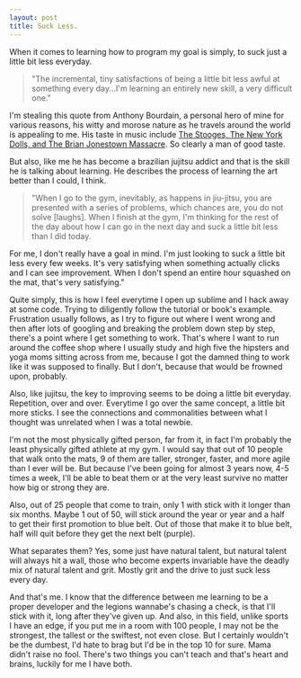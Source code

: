 ```yaml
---
layout: post
title: Suck Less.
---
```


When it comes to learning how to program my goal is simply, to suck just a little bit less everyday.

>"The incremental, tiny satisfactions of being a little bit less awful at something every day...I'm learning an entirely new skill, a very difficult one."

I'm stealing this quote from Anthony Bourdain, a personal hero of mine for various reasons, his witty and morose nature as he travels around the world is appealing to me. His taste in music include [The Stooges, The New York Dolls, and The Brian Jonestown Massacre](http://www.rollingstone.com/movies/news/my-favorite-songs-anthony-bourdain-20140411). So clearly a man of good taste.

But also, like me he has become a brazilian jujitsu addict and that is the skill he is talking about learning. He describes the process of learning the art better than I could, I think.

>"When I go to the gym, inevitably, as happens in jiu-jitsu, you are presented with a series of problems, which chances are, you do not solve [laughs]. When I finish at the gym, I'm thinking for the rest of the day about how I can go in the next day and suck a little bit less than I did today.

For me, I don't really have a goal in mind. I'm just looking to suck a little bit less every few weeks. It's very satisfying when something actually clicks and I can see improvement. When I don't spend an entire hour squashed on the mat, that's very satisfying."

Quite simply, this is how I feel everytime I open up sublime and I hack away at some code. Trying to diligently follow the tutorial or book's example. Frustration usually follows, as I try to figure out where I went wrong and then after lots of googling and breaking the problem down step by step, there's a point where I get something to work. That's where I want to run around the coffee shop where I usually study and high five the hipsters and yoga moms sitting across from me, because I got the damned thing to work like it was supposed to finally. But I don't, because that would be frowned upon, probably.

Also, like jujitsu, the key to improving seems to be doing a little bit everyday. Repetition, over and over. Everytime I go over the same concept, a little bit more sticks. I see the connections and commonalities between what I thought was unrelated when I was a total newbie.

I'm not the most physically gifted person, far from it, in fact I'm probably the least physically gifted athlete at my gym. I would say that out of 10 people that walk onto the mats, 9 of them are taller, stronger, faster, and more agile than I ever will be. But because I've been going for almost 3 years now, 4-5 times a week, I'll be able to beat them or at the very least survive no matter how big or strong they are.

Also, out of 25 people that come to train, only 1 with stick with it longer than six months. Maybe 1 out of 50, will stick around the year or year and a half to get their first promotion to blue belt. Out of those that make it to blue belt, half will quit before they get the next belt (purple).

What separates them? Yes, some just have natural talent, but natural talent will always hit a wall, those who become experts invariable have the deadly mix of natural talent and grit. Mostly grit and the drive to just suck less every day.

And that's me.
I know that the difference between me learning to be a proper developer and the legions wannabe's chasing a check, is that I'll stick with it, long after they've given up. And also, in this field, unlike sports I have an edge, if you put me in a room with 100 people, I may not be the strongest, the tallest or the swiftest, not even close. But I certainly wouldn't be the dumbest, I'd hate to brag but I'd be in the top 10 for sure. Mama didn't raise no fool. 
There's two things you can't teach and that's heart and brains, luckily for me I have both.
